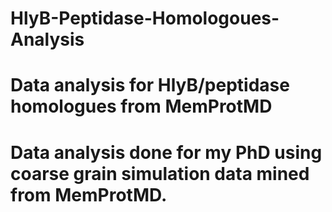 # HlyB-Peptidase-Homologoues-Analysis
# Data analysis for HlyB/peptidase homologues from MemProtMD
# Data analysis done for my PhD using coarse grain simulation data mined from MemProtMD.

